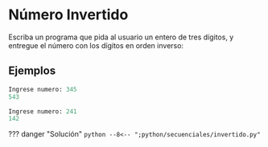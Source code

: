 # Número Invertido

Escriba un programa que pida al usuario un entero de tres dígitos, y entregue el número con los dígitos en orden inverso:

## Ejemplos

```python
Ingrese numero: 345
543
```

```python
Ingrese numero: 241
142
```

??? danger "Solución"
    ```python
    --8<-- ";python/secuenciales/invertido.py"
    ```
    